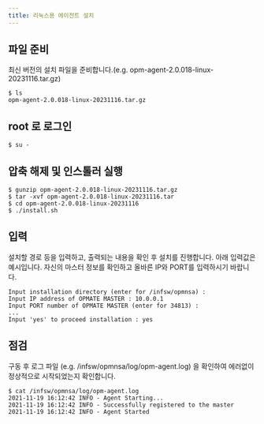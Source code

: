 ```yaml
---
title: 리눅스용 에이전트 설치
---
```


## 파일 준비

최신 버전의 설치 파일을 준비합니다.(e.g. opm-agent-2.0.018-linux-20231116.tar.gz)

```
$ ls
opm-agent-2.0.018-linux-20231116.tar.gz
```

## root 로 로그인

```
$ su -
```

## 압축 해제 및 인스톨러 실행

```
$ gunzip opm-agent-2.0.018-linux-20231116.tar.gz
$ tar -xvf opm-agent-2.0.018-linux-20231116.tar
$ cd opm-agent-2.0.018-linux-20231116
$ ./install.sh
```

## 입력

설치할 경로 등을 입력하고, 출력되는 내용을 확인 후 설치를 진행합니다.
아래 입력값은 예시입니다. 자신의 마스터 정보를 확인하고 올바른 IP와 PORT를 입력하시기 바랍니다.

```
Input installation directory (enter for /infsw/opmnsa) :
Input IP address of OPMATE MASTER : 10.0.0.1
Input PORT number of OPMATE MASTER (enter for 34813) :
...
Input 'yes' to proceed installation : yes
```

## 점검

구동 후 로그 파일 (e.g. /infsw/opmnsa/log/opm-agent.log) 을 확인하여 에러없이 정상적으로 시작되었는지 확인합니다.

  ```
  $ cat /infsw/opmnsa/log/opm-agent.log
  2021-11-19 16:12:42 INFO - Agent Starting...
  2021-11-19 16:12:42 INFO - Successfully registered to the master
  2021-11-19 16:12:42 INFO - Agent Started
  ```

